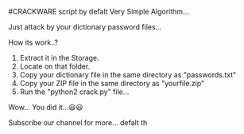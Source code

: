 #CRACKWARE
script by defalt
Very Simple Algorithm...

Just attack by your dictionary password files...

How its work..?

1. Extract it in the Storage.
2. Locate on that folder.
3. Copy your dictionary file in the same directory as "passwords.txt"
4. Copy your ZIP file in the same directory as "yourfile.zip"
5. Run the "python2 crack.py" file...

Wow... You did it...😃😃

Subscribe our channel for more...
defalt th
